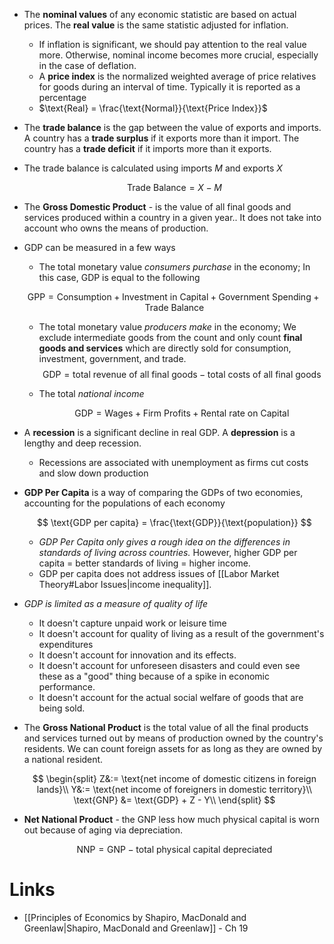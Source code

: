 * The **nominal values** of any economic statistic are based on actual prices. The **real value** is the same statistic adjusted for inflation.
	* If inflation is significant, we should pay attention to the real value more. Otherwise, nominal income becomes more crucial, especially in the case of deflation.
	* A **price index** is the normalized weighted average of price relatives for goods during an interval of time. Typically it is reported as a percentage
	* $\text{Real} = \frac{\text{Normal}}{\text{Price Index}}$
* The **trade balance** is the gap between the value of exports and imports. A country has a **trade surplus** if it exports more than it import. The country has a **trade deficit** if it imports more than it exports. 
* The trade balance is calculated using imports $M$ and exports $X$
  
  $$
  \text{Trade Balance} = X - M
  $$

* The **Gross Domestic Product** - is the value of all final goods and services produced within a country in a given year.. It does not take into account who owns the means of production.
* GDP can be measured in a few ways 
	* The total monetary value *consumers purchase* in the economy; In this case, GDP is equal to the following 
	  
	$$
	\text{GPP} = \text{Consumption} + \text{Investment in Capital}+ \text{Government Spending} + \text{Trade Balance}
	$$ 
	* The total monetary value *producers make* in the economy; We exclude intermediate goods from the count and only count **final goods and services** which are directly sold for consumption, investment, government, and trade. 
	  $$
	  \text{GDP} = \text{total revenue of all final goods} -  \text{total costs of all final goods}
	  $$

	* The total *national income*
	  
	  $$
	  \text{GDP} = \text{Wages} + \text{Firm Profits} + \text{Rental rate on Capital}
	  $$


* A **recession** is a significant decline in real GDP. A **depression** is a lengthy and deep recession.
	* Recessions are associated with unemployment as firms cut costs and slow down production

* **GDP Per Capita** is a way of comparing the GDPs of two economies, accounting for the populations of each economy 
  
  $$
  \text{GDP per capita} = \frac{\text{GDP}}{\text{population}}
  $$
	* *GDP Per Capita only gives a rough idea on the differences in standards of living across countries.* However, higher GDP per capita = better standards of living = higher income.
	* GDP per capita does not address issues of [[Labor Market Theory#Labor Issues|income inequality]].
* *GDP is limited as a measure of quality of life* 
	* It doesn't capture unpaid work or leisure time
	* It doesn't account for quality of living as a result of the government's expenditures 
	* It doesn't account for innovation and its effects.
	* It doesn't account for unforeseen disasters and could even see these as a "good" thing because of a spike in economic performance.
	* It doesn't account for the actual social welfare of goods that are being sold.

* The **Gross National Product** is the total value of all the final products and services turned out by means of production owned by the country's residents. We can count foreign assets for as long as they are owned by a national resident.
  
  $$
  \begin{split}
  Z&:= \text{net income of domestic citizens in foreign lands}\\
  Y&:= \text{net income of foreigners in domestic territory}\\
  \text{GNP} &= \text{GDP} + Z - Y\\
  \end{split}
  $$

* **Net National Product** - the GNP less how much physical capital is worn out because of aging via depreciation. 
  
  $$
  \text{NNP} = \text{GNP} - \text{total physical capital depreciated}
  $$


# Links 
* [[Principles of Economics by Shapiro, MacDonald and Greenlaw|Shapiro, MacDonald and Greenlaw]] - Ch 19